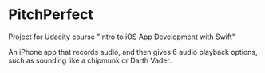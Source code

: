 # PitchPerfect
Project for Udacity course "Intro to iOS App Development with Swift"

An iPhone app that records audio, and then gives 6 audio playback options, such as sounding like a chipmunk or Darth Vader.
